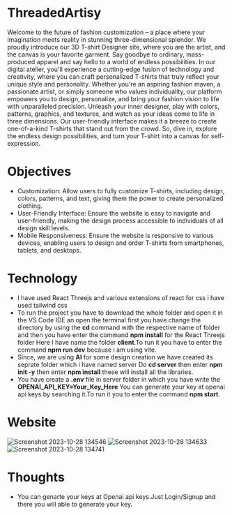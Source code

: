 # ThreadedArtisy
Welcome to the future of fashion customization – a place where your imagination meets reality in stunning three-dimensional splendor.
We proudly introduce our 3D T-shirt Designer site, where you are the artist, and the canvas is your favorite garment.
Say goodbye to ordinary, mass-produced apparel and say hello to a world of endless possibilities.
In our digital atelier, you'll experience a cutting-edge fusion of technology and creativity, where you can craft personalized T-shirts that truly reflect your unique style and personality.
Whether you're an aspiring fashion maven, a passionate artist, or simply someone who values individuality,
our platform empowers you to design, personalize, and bring your fashion vision to life with unparalleled precision.
Unleash your inner designer, play with colors, patterns, graphics, and textures, and watch as your ideas come to life in three dimensions.
Our user-friendly interface makes it a breeze to create one-of-a-kind T-shirts that stand out from the crowd. 
So, dive in, explore the endless design possibilities, and turn your T-shirt into a canvas for self-expression.

# Objectives
* Customization: Allow users to fully customize T-shirts, including design, colors, patterns,
  and text, giving them the power to create personalized clothing.
* User-Friendly Interface: Ensure the website is easy to navigate and user-friendly,
  making the design process accessible to individuals of all design skill levels.
* Mobile Responsiveness: Ensure the website is responsive to various devices, enabling users to design
  and order T-shirts from smartphones, tablets, and desktops.

# Technology 
* I have used React Threejs and various extensions of react
  for css i have used tailwind css
* To run the project you have to download the whole folder
  and open it in the VS Code IDE an open the terminal first you have change the directory by using the **cd** command
  with the respective name of folder and then you have enter the command **npm install** for the React Threejs folder
  Here I have name the folder **client**.To run it you have to enter the command **npm run dev** because i am using vite.
* Since, we are using **AI** for some design creation we have created its seprate folder which i have named server
  Do **cd server** then enter **npm init -y** then enter **npm install** these will install all the libraries.
* You have create a **.env** file in server folder in which you have write the **OPENAI_API_KEY=Your_Key_Here**
  You can generate your key at openai api keys by searching it.To run it you to enter the command **npm start**.
  
# Website
![Screenshot 2023-10-28 134546](https://github.com/AkarshanGupta/3D-Thsirt-Designer/assets/115368981/c5c05f6c-558e-426a-b626-e731805f18da)
![Screenshot 2023-10-28 134633](https://github.com/AkarshanGupta/3D-Thsirt-Designer/assets/115368981/a4334aec-9a40-4a63-81a8-12fbe54dcd6d)
![Screenshot 2023-10-28 134741](https://github.com/AkarshanGupta/3D-Thsirt-Designer/assets/115368981/4f2285d2-a11c-4c8f-a915-44f96c8c81d0)

# Thoughts 
* You can genarte your keys at Openai api keys.Just Login/Signup and there you will able to generate your key.




